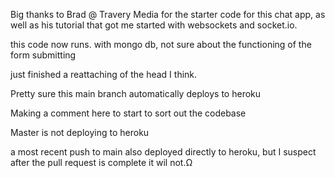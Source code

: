 

Big thanks to Brad @ Travery Media for the starter code for this chat app, as well as his tutorial 
that got me started with websockets and socket.io.


this code now runs. with mongo db, not sure about the functioning of the form submitting


just finished a reattaching of the head I think.

Pretty sure this main branch automatically deploys to heroku

Making a comment here to start to sort out the codebase

Master is not deploying to heroku

a most recent push to main also deployed directly to heroku, but I suspect 
after the pull request is complete it wil not.Ω
